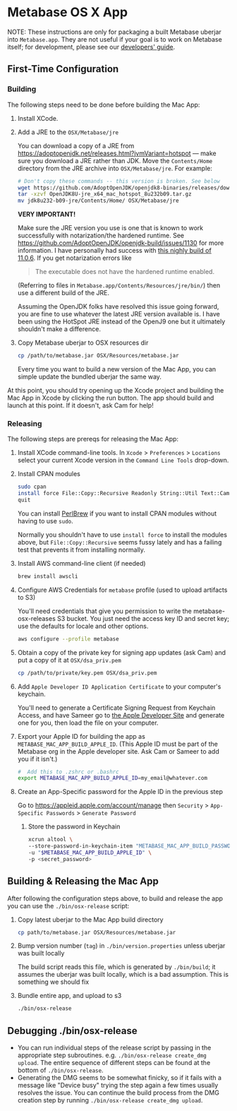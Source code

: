 # Metabase OS X App

NOTE: These instructions are only for packaging a built Metabase uberjar into `Metabase.app`. They are not useful if your goal is to work on Metabase itself; for development, please see
our [developers' guide](developers-guide.md).

## First-Time Configuration

### Building

The following steps need to be done before building the Mac App:

1.  Install XCode.

1.  Add a JRE to the `OSX/Metabase/jre`

    You can download a copy of a JRE from https://adoptopenjdk.net/releases.html?jvmVariant=hotspot — make sure you download a JRE rather than JDK. Move the `Contents/Home` directory from the JRE archive into `OSX/Metabase/jre`. For example:

    ```bash
    # Don't copy these commands -- this version is broken. See below
    wget https://github.com/AdoptOpenJDK/openjdk8-binaries/releases/download/jdk8u232-b09/OpenJDK8U-jre_x64_mac_hotspot_8u232b09.tar.gz
    tar -xzvf OpenJDK8U-jre_x64_mac_hotspot_8u232b09.tar.gz
    mv jdk8u232-b09-jre/Contents/Home/ OSX/Metabase/jre
    ```

    **VERY IMPORTANT!**

    Make sure the JRE version you use is one that is known to work successfully with notarization/the hardened
    runtime. See https://github.com/AdoptOpenJDK/openjdk-build/issues/1130 for more information. I have personally had
    success with [this nighly build of
    11.0.6](https://github.com/AdoptOpenJDK/openjdk11-binaries/releases/download/jdk11u-2020-02-05-17-25/OpenJDK11U-jre_x64_mac_hotspot_2020-02-05-17-25.tar.gz). If you get notarization errors like

    > The executable does not have the hardened runtime enabled.

    (Referring to files in `Metabase.app/Contents/Resources/jre/bin/`) then use a different build of the JRE.

    Assuming the OpenJDK folks have resolved this issue going forward, you are fine to use whatever the latest JRE version available is. I have been using the HotSpot JRE instead of the
    OpenJ9 one but it ultimately shouldn't make a difference.

    
1.  Copy Metabase uberjar to OSX resources dir

    ```bash
    cp /path/to/metabase.jar OSX/Resources/metabase.jar
    ```
    
    Every time you want to build a new version of the Mac App, you can simple update the bundled uberjar the same way.
        
At this point, you should try opening up the Xcode project and building the Mac App in Xcode by clicking the run button. The app should build and launch at this point. If it doesn't, ask Cam for help!

### Releasing

The following steps are prereqs for releasing the Mac App:


1.  Install XCode command-line tools. In `Xcode` > `Preferences` > `Locations` select your current Xcode version in the `Command Line Tools` drop-down.

1.  Install CPAN modules

    ```bash
    sudo cpan
    install force File::Copy::Recursive Readonly String::Util Text::Caml JSON
    quit
    ```

    You can install [PerlBrew](https://perlbrew.pl/) if you want to install CPAN modules without having to use `sudo`.

    Normally you shouldn't have to use `install force` to install the modules above, but `File::Copy::Recursive` seems fussy lately and has a failing test that prevents it from installing normally.

1.  Install AWS command-line client (if needed)

    ```bash
    brew install awscli
    ```
    
1.  Configure AWS Credentials for `metabase` profile (used to upload artifacts to S3)    

    You'll need credentials that give you permission to write the metabase-osx-releases S3 bucket.
    You just need the access key ID and secret key; use the defaults for locale and other options.
    
    ```bash
    aws configure --profile metabase
    ```
    
1.  Obtain a copy of the private key for signing app updates (ask Cam) and put a copy of it at `OSX/dsa_priv.pem`

    ```bash
    cp /path/to/private/key.pem OSX/dsa_priv.pem
    ```
    
1.  Add `Apple Developer ID Application Certificate` to your computer's keychain.

    You'll need to generate a Certificate Signing Request from Keychain Access, and have Sameer go to [the Apple Developer Site](https://developer.apple.com/account/mac/certificate/) and generate one for you, then load the file on your computer.
    
1.  Export your Apple ID for building the app as `METABASE_MAC_APP_BUILD_APPLE_ID`. (This Apple ID must be part of the Metabase org in the Apple developer site. Ask Cam or Sameer to add you if it isn't.)
     
    ```bash
    #  Add this to .zshrc or .bashrc
    export METABASE_MAC_APP_BUILD_APPLE_ID=my_email@whatever.com
    ```        

1.  Create an App-Specific password for the Apple ID in the previous step

     Go to https://appleid.apple.com/account/manage then `Security` > `App-Specific Passwords` > `Generate Password`
        
    1.  Store the password in Keychain
    
        ```bash
        xcrun altool \
        --store-password-in-keychain-item "METABASE_MAC_APP_BUILD_PASSWORD" \
        -u "$METABASE_MAC_APP_BUILD_APPLE_ID" \
        -p <secret_password>
        ```
      
## Building & Releasing the Mac App
        
After following the configuration steps above, to build and release the app you can use the `./bin/osx-release` script:

1. Copy latest uberjar to the Mac App build directory

    ```bash
    cp path/to/metabase.jar OSX/Resources/metabase.jar
    ```
    
1. Bump version number (`tag`) in `./bin/version.properties` unless uberjar was built locally

   The build script reads this file, which is generated by `./bin/build`; it assumes the uberjar was built locally, which is a bad assumption. This is something we should fix
    
1. Bundle entire app, and upload to s3

    ```bash
    ./bin/osx-release
    ```

## Debugging ./bin/osx-release

*  You can run individual steps of the release script by passing in the appropriate step subroutines. e.g. `./bin/osx-release create_dmg upload`.
   The entire sequence of different steps can be found at the bottom of `./bin/osx-release`.
*  Generating the DMG seems to be somewhat finicky, so if it fails with a message like "Device busy" trying the step again a few times usually resolves the issue.
   You can continue the build process from the DMG creation step by running `./bin/osx-release create_dmg upload`.
